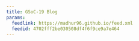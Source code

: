 ```yaml
---
title: GSoC-19 Blog
params:
  feedlink: https://madhur96.github.io/feed.xml
  feedid: 4702fff2be030508df4f6f9ce9a7e464
---
```

